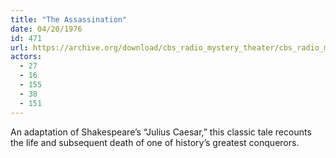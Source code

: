 ```yaml
---
title: "The Assassination"
date: 04/20/1976
id: 471
url: https://archive.org/download/cbs_radio_mystery_theater/cbs_radio_mystery_theater-0451-0500.zip/cbs_radio_mystery_theater-0451-0500%2Fcbsrmt_0471_the_assassination.mp3
actors:
  - 27
  - 16
  - 155
  - 38
  - 151
---
```

An adaptation of Shakespeare’s “Julius Caesar,” this classic tale recounts the life and subsequent death of one of history’s greatest conquerors.
